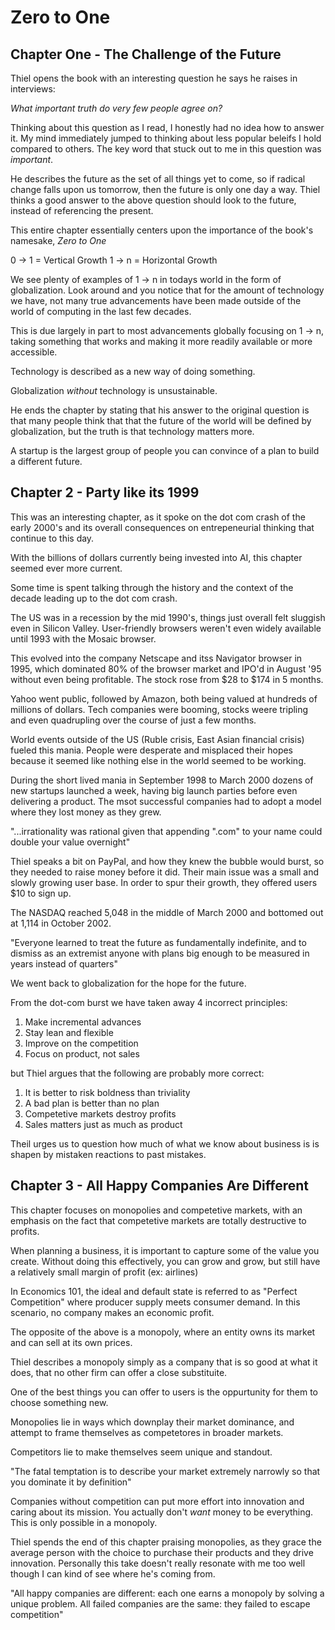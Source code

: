 # Zero to One

## Chapter One - The Challenge of the Future

Thiel opens the book with an interesting question he says he raises in interviews:

*What important truth do very few people agree on?*

Thinking about this question as I read, I honestly had no idea how to answer it. My mind immediately jumped
to thinking about less popular beleifs I hold compared to others. The key word that stuck out to me in this
question was *important*. 

He describes the future as the set of all things yet to come, so if radical change falls upon us 
tomorrow, then the future is only one day a way. Thiel thinks a good answer to the above
question should look to the future, instead of referencing the present.

This entire chapter essentially centers upon the importance of the book's namesake, *Zero to One*

0 -> 1 = Vertical Growth
1 -> n = Horizontal Growth

We see plenty of examples of 1 -> n in todays world in the form of globalization.
Look around and you notice that for the amount of technology we have, not many true advancements
have been made outside of the world of computing in the last few decades.

This is due largely in part to most advancements globally focusing on 1 -> n, taking something that
works and making it more readily available or more accessible.

Technology is described as a new way of doing something.

Globalization *without* technology is unsustainable. 

He ends the chapter by stating that his answer to the original question is that many people think that that
the future of the world will be defined by globalization, but the truth is that technology matters more.

A startup is the largest group of people you can convince of a plan to build a different future. 

## Chapter 2 - Party like its 1999

This was an interesting chapter, as it spoke on the dot com crash of the early 2000's and 
its overall consequences on entrepeneurial thinking that continue to this day.

With the billions of dollars currently being invested into AI, this chapter seemed ever more current.

Some time is spent talking through the history and the context of the decade leading up to the dot com crash.

The US was in a recession by the mid 1990's, things just overall felt sluggish even in Silicon Valley.
User-friendly browsers weren't even widely available until 1993 with the Mosaic browser.

This evolved into the company Netscape and itss Navigator browser in 1995, which dominated 80% of the browser market
and IPO'd in August '95 without even being profitable. The stock rose from $28 to $174 in 5 months.

Yahoo went public, followed by Amazon, both being valued at hundreds of millions of dollars. Tech companies were booming, stocks
weere tripling and even quadrupling over the course of just a few months.

World events outside of the US (Ruble crisis, East Asian financial crisis) fueled this mania. People were desperate
and misplaced their hopes because it seemed like nothing else in the world seemed to be working. 

During the short lived mania in September 1998 to March 2000 dozens of new startups launched a week, having
big launch parties before even delivering a product. The msot successful companies had to adopt a model where
they lost money as they grew.

"...irrationality was rational given that appending ".com" to your name could double your value overnight"

Thiel speaks a bit on PayPal, and how they knew the bubble would burst, so they needed to raise money before it did.
Their main issue was a small and slowly growing user base. In order to spur their growth, they offered users $10 
to sign up. 

The NASDAQ reached 5,048 in the middle of March 2000 and bottomed out at 1,114 in October 2002.

"Everyone learned to treat the future as fundamentally indefinite, and to dismiss as an extremist anyone with plans 
big enough to be measured in years instead of quarters"

We went back to globalization for the hope for the future. 

From the dot-com burst we have taken away 4 incorrect principles:
1. Make incremental advances
2. Stay lean and flexible
3. Improve on the competition
4. Focus on product, not sales

but Thiel argues that the following are probably more correct:
1. It is better to risk boldness than triviality
2. A bad plan is better than no plan
3. Competetive markets destroy profits
4. Sales matters just as much as product

Theil urges us to question how much of what we know about business is is shapen by mistaken reactions to past mistakes.

## Chapter 3 - All Happy Companies Are Different 

This chapter focuses on monopolies and competetive markets, with an emphasis on the fact that competetive markets are totally 
destructive to profits.

When planning a business, it is important to capture some of the value you create. Without doing this effectively, you can grow and 
grow, but still have a relatively small margin of profit (ex: airlines)

In Economics 101, the ideal and default state is referred to as "Perfect Competition" where producer supply meets consumer demand.
In this scenario, no company makes an economic profit.

The opposite of the above is a monopoly, where an entity owns its market and can sell at its own prices.

Thiel describes a monopoly simply as a company that is so good at what it does, that no other firm can offer a close substituite.

One of the best things you can offer to users is the oppurtunity for them to choose something new.

Monopolies lie in ways which downplay their market dominance, and attempt to frame themselves as competetores in broader markets.

Competitors lie to make themselves seem unique and standout. 

"The fatal temptation is to describe your market extremely narrowly so that you dominate it by definition"

Companies without competition can put more effort into innovation and caring about its mission. You actually don't *want* money to be everything. This is only possible in a monopoly. 

Thiel spends the end of this chapter praising monopolies, as they grace the average person with the choice to purchase their products and they drive innovation. Personally this take doesn't really resonate with me too well though I can kind of see where he's coming from. 

"All happy companies are different: each one earns a monopoly by solving a unique problem. All failed companies are the same: they failed to escape competition"




